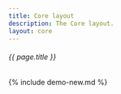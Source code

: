 ```yaml
---
title: Core layout
description: The Core layout.
layout: core
---
```

###### _{{ page.title }}_

{% include demo-new.md %}